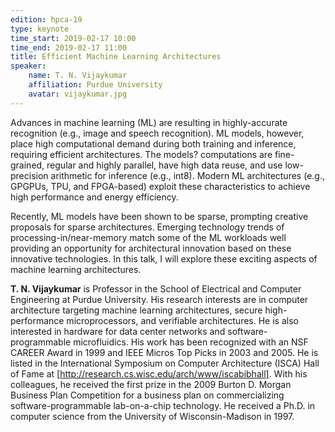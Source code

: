 ```yaml
---
edition: hpca-19
type: keynote
time_start: 2019-02-17 10:00
time_end: 2019-02-17 11:00
title: Efficient Machine Learning Architectures
speaker:
    name: T. N. Vijaykumar
    affiliation: Purdue University
    avatar: vijaykumar.jpg
---
```

Advances in machine learning (ML) are resulting in highly-accurate recognition (e.g., image and speech recognition).  ML models, however, place high computational demand during both training and inference, requiring efficient architectures. The models? computations are fine-grained, regular and highly parallel, have high data reuse, and use low-precision arithmetic for inference (e.g., int8).  Modern ML architectures (e.g., GPGPUs, TPU, and FPGA-based) exploit these characteristics to achieve high performance and energy efficiency.

Recently, ML models have been shown to be sparse, prompting creative proposals for sparse architectures.  Emerging technology trends of processing-in/near-memory match some of the ML workloads well providing an opportunity for architectural innovation based on these innovative technologies.  In this talk, I will explore these exciting aspects of machine learning architectures.

**T. N. Vijaykumar** is Professor in the School of Electrical and Computer Engineering at Purdue University. His research interests are in computer architecture targeting machine learning architectures, secure high-performance microprocessors, and verifiable architectures. He is also interested in hardware for data center networks and software-programmable microfluidics. His work has been recognized with an NSF CAREER Award in 1999 and IEEE Micros Top Picks in 2003 and 2005. He is listed in the International Symposium on Computer Architecture (ISCA) Hall of Fame at [http://research.cs.wisc.edu/arch/www/iscabibhall]. With his colleagues, he received the first prize in the 2009 Burton D. Morgan Business Plan Competition for a business plan on commercializing software-programmable lab-on-a-chip technology. He received a Ph.D. in computer science from the University of Wisconsin-Madison in 1997.